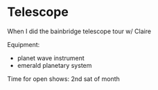 # Telescope


When I did the bainbridge telescope tour w/ Claire

Equipment:

- planet wave instrument
- emerald planetary system


Time for open shows: 2nd sat of month

